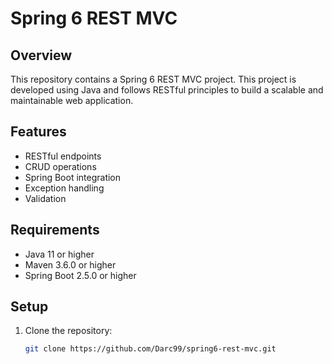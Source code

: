 # Spring 6 REST MVC

## Overview
This repository contains a Spring 6 REST MVC project. This project is developed using Java and follows RESTful principles to build a scalable and maintainable web application.

## Features
- RESTful endpoints
- CRUD operations
- Spring Boot integration
- Exception handling
- Validation

## Requirements
- Java 11 or higher
- Maven 3.6.0 or higher
- Spring Boot 2.5.0 or higher

## Setup
1. Clone the repository:
   ```sh
   git clone https://github.com/Darc99/spring6-rest-mvc.git
